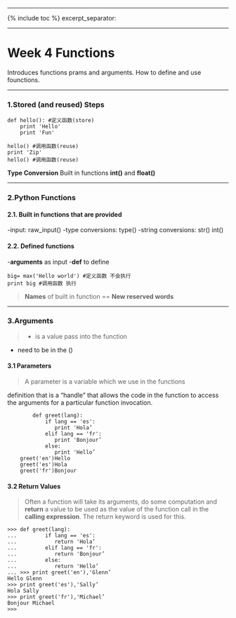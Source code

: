 ﻿---

{% include toc %}
excerpt_separator: <!--more-->

---

# Week 4 Functions 


Introduces functions prams and arguments. How to define and use founctions.
<!--more-->

----------

### 1.Stored (and reused) Steps

```
def hello(): #定义函数(store)
    print 'Hello'
    print 'Fun'
    
hello() #调用函数(reuse)
print 'Zip'
hello() #调用函数(reuse)
```

>
**Type Conversion** 
Built in functions **int()** and **float()**

----------

### 2.Python Functions

#### 2.1. **Built in functions** that are provided 

-input: raw_input()
-type conversions: type()
-string conversions: str() int()

#### 2.2. **Defined functions**

-**arguments** as input
-**def** to define

```
big= max('Hello world') #定义函数 不会执行
print big #调用函数 执行
```

>**Names** of built in function == **New reserved words**

----------

### 3.Arguments 

>- is a value pass into the function 
- need to be in the ()
 
#### 3.1 Parameters

>A parameter is a variable which we use in the functions


 definition that is a “handle” that allows the code in the function to access the arguments for a particular function invocation.


```
        def greet(lang):
            if lang == 'es':
               print 'Hola’
            elif lang == 'fr':
               print 'Bonjour’
            else:
               print 'Hello’
    greet('en')Hello
    greet('es')Hola
    greet('fr')Bonjour
```

#### 3.2 Return Values

>Often a function will take its arguments, do some computation and **return** a value to be used as the value of the function call in the **calling expression**.  The return keyword is used for this.

```
>>> def greet(lang):
...         if lang == 'es':
...            return 'Hola’
...         elif lang == 'fr':
...            return 'Bonjour’
...         else:
...            return 'Hello’
... >>> print greet('en'),'Glenn’
Hello Glenn
>>> print greet('es'),'Sally’
Hola Sally
>>> print greet('fr'),'Michael’
Bonjour Michael
>>> 
```
